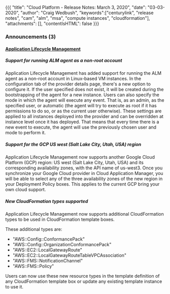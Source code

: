 {{{
"title": "Cloud Platform - Release Notes: March 3, 2020",
"date": "03-03-2020",
"author": "Craig Wedbush",
"keywords":["centurylink", "release notes", "cam", "alm", "msa", "compute instances", "cloudformation"],
"attachments": [],
"contentIsHTML": false
}}}

### Announcements (3)

#### [Application Lifecycle Management](https://www.ctl.io/cloud-application-manager/application-lifecycle-management/)

##### Support for running ALM agent as a non-root account

Application Lifecycle Management has added support for running the ALM agent as a non-root account in Linux-based VM instances. In the configuration tab of the provider details page, there's a new option to configure it. If the user specified does not exist, it will be created during the bootstrapping of the agent for a new instance. Users can also specify the mode in which the agent will execute any event. That is, as an admin, as the specified user, or automatic (the agent will try to execute as root if it has permissions to do so, or as the current user otherwise). These settings are applied to all instances deployed into the provider and can be overridden at instance level once it has deployed. That means that every time there is a new event to execute, the agent will use the previously chosen user and mode to perform it.

##### Support for the GCP US west (Salt Lake City, Utah, USA) region

Application Lifecycle Management now supports another Google Cloud Platform (GCP) region: US west (Salt Lake City, Utah, USA) and its corresponding availability zones, with the API name of us-west3. Once you synchronize your Google Cloud provider in Cloud Application Manager, you will be able to select any of the three availability zones of the new region in your Deployment Policy boxes. This applies to the current GCP bring your own cloud support.

##### New CloudFormation types supported

Application Lifecycle Management now supports additional CloudFormation types to be used in CloudFormation template boxes.

These additional types are:

* "AWS::Config::ConformancePack"
* "AWS::Config::OrganizationConformancePack"
* "AWS::EC2::LocalGatewayRoute"
* "AWS::EC2::LocalGatewayRouteTableVPCAssociation"
* "AWS::FMS::NotificationChannel"
* "AWS::FMS::Policy"

Users can now use these new resource types in the template definition of any CloudFormation template box or update any existing template instance to use it.

